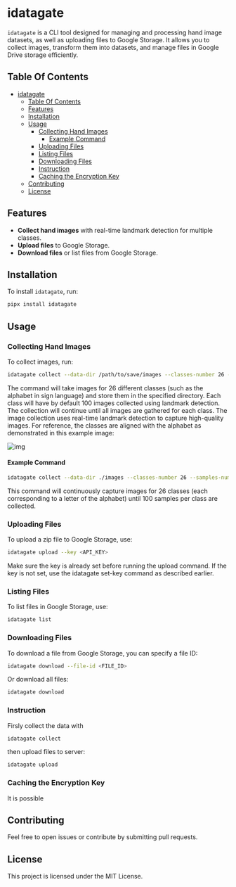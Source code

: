 # idatagate

`idatagate` is a CLI tool designed for managing and processing hand image datasets, as well as uploading files to Google Storage. It allows you to collect images, transform them into datasets, and manage files in Google Drive storage efficiently.

## Table Of Contents

- [idatagate](#idatagate)
  - [Table Of Contents](#table-of-contents)
  - [Features](#features)
  - [Installation](#installation)
  - [Usage](#usage)
    - [Collecting Hand Images](#collecting-hand-images)
      - [Example Command](#example-command)
    - [Uploading Files](#uploading-files)
    - [Listing Files](#listing-files)
    - [Downloading Files](#downloading-files)
    - [Instruction](#instruction)
    - [Caching the Encryption Key](#caching-the-encryption-key)
  - [Contributing](#contributing)
  - [License](#license)

## Features

- **Collect hand images** with real-time landmark detection for multiple classes.
- **Upload files** to Google Storage.
- **Download files** or list files from Google Storage.

## Installation

To install `idatagate`, run:

```bash
pipx install idatagate
```

## Usage

### Collecting Hand Images

To collect images, run:

```bash
idatagate collect --data-dir /path/to/save/images --classes-number 26 --samples-number 100
```

The command will take images for 26 different classes (such as the alphabet in sign language) and store them in the specified directory. Each class will have by default 100 images collected using landmark detection.
The collection will continue until all images are gathered for each class.
The image collection uses real-time landmark detection to capture high-quality images. For reference, the classes are aligned with the alphabet as demonstrated in this example image:

![img](https://github.com/sqoshi/idatagate/raw/master/idatagate/assets/alphabet.png)

#### Example Command

```bash
idatagate collect --data-dir ./images --classes-number 26 --samples-number 100
```

This command will continuously capture images for 26 classes (each corresponding to a letter of the alphabet) until 100 samples per class are collected.

### Uploading Files

To upload a zip file to Google Storage, use:

```bash
idatagate upload --key <API_KEY>
```

Make sure the key is already set before running the upload command. If the key is not set, use the idatagate set-key command as described earlier.

### Listing Files

To list files in Google Storage, use:

```bash
idatagate list
```

### Downloading Files

To download a file from Google Storage, you can specify a file ID:

```bash
idatagate download --file-id <FILE_ID>
```

Or download all files:

```bash
idatagate download
```

### Instruction

Firsly collect the data with

```bash
idatagate collect
```

then upload files to server:

```bash
idatagate upload
```

### Caching the Encryption Key

It is possible


## Contributing

Feel free to open issues or contribute by submitting pull requests.

## License

This project is licensed under the MIT License.
